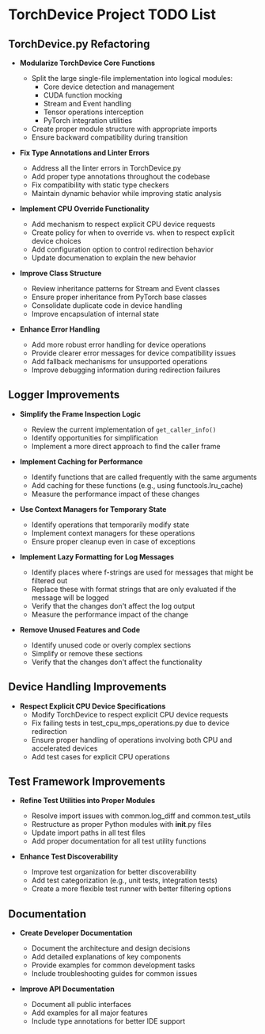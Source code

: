 # TorchDevice Project TODO List

## TorchDevice.py Refactoring

- **Modularize TorchDevice Core Functions**
  - Split the large single-file implementation into logical modules:
    - Core device detection and management
    - CUDA function mocking
    - Stream and Event handling
    - Tensor operations interception
    - PyTorch integration utilities
  - Create proper module structure with appropriate imports
  - Ensure backward compatibility during transition

- **Fix Type Annotations and Linter Errors**
  - Address all the linter errors in TorchDevice.py
  - Add proper type annotations throughout the codebase
  - Fix compatibility with static type checkers
  - Maintain dynamic behavior while improving static analysis

- **Implement CPU Override Functionality**
  - Add mechanism to respect explicit CPU device requests
  - Create policy for when to override vs. when to respect explicit device choices
  - Add configuration option to control redirection behavior
  - Update documenation to explain the new behavior

- **Improve Class Structure**
  - Review inheritance patterns for Stream and Event classes
  - Ensure proper inheritance from PyTorch base classes
  - Consolidate duplicate code in device handling
  - Improve encapsulation of internal state

- **Enhance Error Handling**
  - Add more robust error handling for device operations
  - Provide clearer error messages for device compatibility issues
  - Add fallback mechanisms for unsupported operations
  - Improve debugging information during redirection failures

## Logger Improvements

- **Simplify the Frame Inspection Logic**
  - Review the current implementation of `get_caller_info()`
  - Identify opportunities for simplification
  - Implement a more direct approach to find the caller frame

- **Implement Caching for Performance**
  - Identify functions that are called frequently with the same arguments
  - Add caching for these functions (e.g., using functools.lru_cache)
  - Measure the performance impact of these changes

- **Use Context Managers for Temporary State**
  - Identify operations that temporarily modify state
  - Implement context managers for these operations
  - Ensure proper cleanup even in case of exceptions

- **Implement Lazy Formatting for Log Messages**
  - Identify places where f-strings are used for messages that might be filtered out
  - Replace these with format strings that are only evaluated if the message will be logged
  - Verify that the changes don't affect the log output
  - Measure the performance impact of the change

- **Remove Unused Features and Code**
  - Identify unused code or overly complex sections
  - Simplify or remove these sections
  - Verify that the changes don't affect the functionality

## Device Handling Improvements

- **Respect Explicit CPU Device Specifications**
  - Modify TorchDevice to respect explicit CPU device requests
  - Fix failing tests in test_cpu_mps_operations.py due to device redirection
  - Ensure proper handling of operations involving both CPU and accelerated devices
  - Add test cases for explicit CPU operations

## Test Framework Improvements

- **Refine Test Utilities into Proper Modules**
  - Resolve import issues with common.log_diff and common.test_utils
  - Restructure as proper Python modules with __init__.py files
  - Update import paths in all test files
  - Add proper documentation for all test utility functions

- **Enhance Test Discoverability**
  - Improve test organization for better discoverability
  - Add test categorization (e.g., unit tests, integration tests)
  - Create a more flexible test runner with better filtering options

## Documentation

- **Create Developer Documentation**
  - Document the architecture and design decisions
  - Add detailed explanations of key components
  - Provide examples for common development tasks
  - Include troubleshooting guides for common issues

- **Improve API Documentation**
  - Document all public interfaces
  - Add examples for all major features
  - Include type annotations for better IDE support 